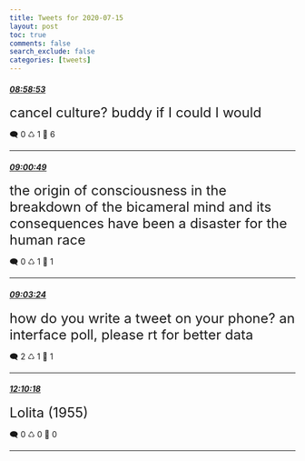 ```yaml
---
title: Tweets for 2020-07-15
layout: post
toc: true
comments: false
search_exclude: false
categories: [tweets]
---
```



#### <a href = "https://twitter.com/deepfates/status/1283415748375789571">*08:58:53*</a>

<font size="5">cancel culture? buddy if I could I would</font>



🗨️ 0 ♺ 1 🤍  6   

---
    
#### <a href = "https://twitter.com/deepfates/status/1283416235519049728">*09:00:49*</a>

<font size="5">the origin of consciousness in the breakdown of the bicameral mind and its consequences have been a disaster for the human race</font>



🗨️ 0 ♺ 1 🤍  1   

---
    
#### <a href = "https://twitter.com/deepfates/status/1283416883706789889">*09:03:24*</a>

<font size="5">how do you write a tweet on your phone?   an interface poll, please rt for better data</font>



🗨️ 2 ♺ 1 🤍  1   

---
    
#### <a href = "https://twitter.com/deepfates/status/1283463917528727552">*12:10:18*</a>

<font size="5">Lolita (1955)</font>



🗨️ 0 ♺ 0 🤍  0   

---
    
            

